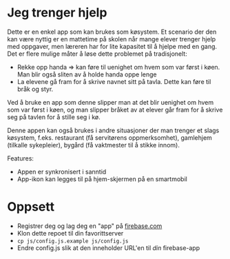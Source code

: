 Jeg trenger hjelp
============

Dette er en enkel app som kan brukes som køsystem. Et scenario der den kan være nyttig er en mattetime på skolen når mange elever trenger hjelp med oppgaver, men læreren har for lite kapasitet til å hjelpe med en gang. Det er flere mulige måter å løse dette problemet på tradisjonelt:

* Rekke opp handa => kan føre til uenighet om hvem som var først i køen. Man blir også sliten av å holde handa oppe lenge
* La elevene gå fram for å skrive navnet sitt på tavla. Dette kan føre til bråk og styr.

Ved å bruke en app som denne slipper man at det blir uenighet om hvem som var først i køen, og man slipper bråket av at elever går fram for å skrive seg på tavlen for å stille seg i kø.

Denne appen kan også brukes i andre situasjoner der man trenger et slags køsystem, f.eks. restaurant (få servitørens oppmerksomhet), gamlehjem (tilkalle sykepleier), bygård (få vaktmester til å stikke innom).

Features:
* Appen er synkronisert i sanntid
* App-ikon kan legges til på hjem-skjermen på en smartmobil

# Oppsett

* Registrer deg og lag deg en "app" på [firebase.com](https://www.firebase.com)
* Klon dette repoet til din favorittserver
* `cp js/config.js.example js/config.js`
* Endre config.js slik at den inneholder URL'en til _din_ firebase-app
